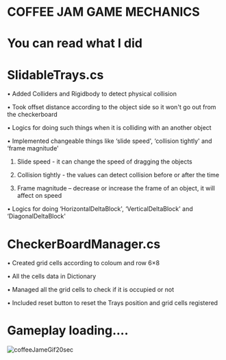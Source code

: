 # COFFEE JAM GAME MECHANICS
# You can read what I did
# SlidableTrays.cs
• Added Colliders and Rigidbody to detect physical collision

• Took offset distance according to the object side so it won't go out from the checkerboard

• Logics for doing such things when it is colliding with an another object

• Implemented changeable things like ‘slide speed', ‘collision tightly' and ‘frame magnitude'

  1. Slide speed - it can change the speed of dragging the objects
     
  2. Collision tightly - the values can detect collision before or after the time
     
  3. Frame magnitude – decrease or increase the frame of an object, it will affect on speed
     
• Logics for doing ‘HorizontalDeltaBlock', ‘VerticalDeltaBlock' and ‘DiagonalDeltaBlock'

# CheckerBoardManager.cs
• Created grid cells according to coloum and row 6×8

• All the cells data in Dictionary

• Managed all the grid cells to check if it is occupied or not

• Included reset button to reset the Trays position and grid cells registered


# Gameplay loading....
![coffeeJameGif20sec](https://github.com/user-attachments/assets/3a7a6666-2f25-43b8-9c74-97eac03a32ee)

